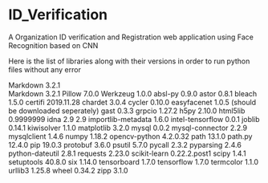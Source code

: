 # ID_Verification
A Organization ID verification and Registration web application using Face Recognition based on CNN

Here is the list of libraries along with their versions in order to run python files without any error

Markdown	3.2.1	
Markdown	3.2.1
Pillow	7.0.0
Werkzeug	1.0.0
absl-py	0.9.0
astor	0.8.1
bleach	1.5.0
certifi	2019.11.28
chardet	3.0.4
cycler	0.10.0
easyfacenet	1.0.5 (should be downloaded seperately)
gast	0.3.3
grpcio	1.27.2
h5py	2.10.0
html5lib	0.9999999
idna	2.9	2.9
importlib-metadata	1.6.0
intel-tensorflow	0.0.1
joblib	0.14.1
kiwisolver	1.1.0
matplotlib	3.2.0
mysql	0.0.2
mysql-connector	2.2.9
mysqlclient	1.4.6
numpy	1.18.2
opencv-python	4.2.0.32
path	13.1.0
path.py	12.4.0
pip	19.0.3
protobuf	3.6.0
psutil	5.7.0
pycall	2.3.2
pyparsing	2.4.6
python-dateutil	2.8.1
requests	2.23.0
scikit-learn	0.22.2.post1
scipy	1.4.1
setuptools	40.8.0
six	1.14.0
tensorboard	1.7.0
tensorflow	1.7.0
termcolor	1.1.0
urllib3	1.25.8
wheel	0.34.2
zipp	3.1.0
